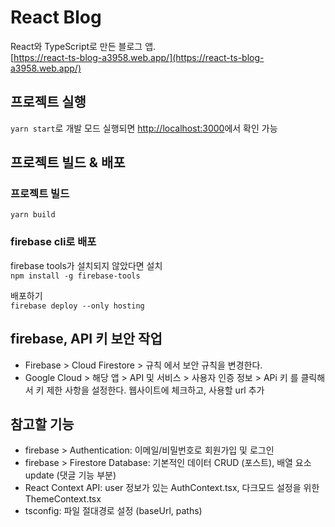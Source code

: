# React Blog

React와 TypeScript로 만든 블로그 앱.  
[https://react-ts-blog-a3958.web.app/](https://react-ts-blog-a3958.web.app/)

## 프로젝트 실행

`yarn start`로 개발 모드 실행되면
[http://localhost:3000](http://localhost:3000)에서 확인 가능

## 프로젝트 빌드 & 배포

### 프로젝트 빌드

`yarn build`

### firebase cli로 배포

firebase tools가 설치되지 않았다면 설치  
`npm install -g firebase-tools`

배포하기  
`firebase deploy --only hosting`

## firebase, API 키 보안 작업

- Firebase > Cloud Firestore > 규칙 에서 보안 규칙을 변경한다.
- Google Cloud > 해당 앱 > API 및 서비스 > 사용자 인증 정보 > APi 키 를 클릭해서 키 제한 사항을 설정한다. 웹사이트에 체크하고, 사용할 url 추가

## 참고할 기능

- firebase > Authentication: 이메일/비밀번호로 회원가입 및 로그인
- firebase > Firestore Database: 기본적인 데이터 CRUD (포스트), 배열 요소 update (댓글 기능 부분)
- React Context API: user 정보가 있는 AuthContext.tsx, 다크모드 설정을 위한 ThemeContext.tsx
- tsconfig: 파일 절대경로 설정 (baseUrl, paths)
